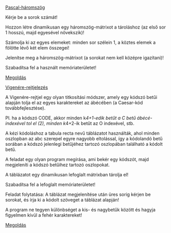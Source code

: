 [Pascal-háromszög](https://en.wikipedia.org/wiki/Pascal%27s_triangle)

Kérje be a sorok számát!

Hozzon létre dinamikusan egy háromszög-mátrixot a tároláshoz (az első sor 1 hosszú, majd egyesével növekszik)!

Számolja ki az egyes elemeket: minden sor szélein 1, a köztes elemek a fölötte lévő két elem összegei!

Jelenítse meg a háromszög-mátrixot (a sorokat nem kell középre igazítani)!

Szabadítsa fel a használt memóriaterületet!

[Megoldás](https://szelearning.sze.hu/pluginfile.php/123818/mod_page/content/2/megoldas09pascal3szog.cpp)
 

 
[Vigenére-rejtjelezés](https://en.wikipedia.org/wiki/Vigen%C3%A8re_cipher)

A Vigenére-rejtjel egy olyan titkosítási módszer, amely egy kódszó betűi alapján tolja el az egyes karaktereket az ábécében (a Caesar-kód továbbfejlesztése).

Pl. ha a kódszó CODE, akkor minden k*4+1-edik betűt a C betű ábécé-indexével tol el (2), minden k*4+2-ik betűt az O indexével, stb.

A kézi kódoláshoz a tabula recta nevű táblázatot használták, ahol minden oszlopban az abc szerepel egyre nagyobb eltolással, így a kódolandó betű sorában a kódszó jelenlegi betűjéhez tartozó oszlopában található a kódolt betű.

A feladat egy olyan program megírása, ami bekér egy kódszót, majd megjeleníti a kódszó betűihez tartozó oszlopokat.

A táblázatot egy dinamikusan lefoglalt mátrixban tárolja el!

Szabadítsa fel a lefoglalt memóriaterületet!

Feladat folytatása: A táblázat megjelenítése után üres sorig kérjen be sorokat, és írja ki a kódolt szöveget a táblázat alapján!

A program ne tegyen különbséget a kis- és nagybetűk között és hagyja figyelmen kívül a fehér karaktereket!

[Megoldás](https://szelearning.sze.hu/pluginfile.php/123818/mod_page/content/2/megoldas09vigenere.cpp)

